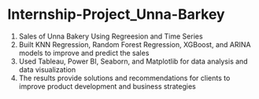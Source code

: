 # Internship-Project_Unna-Barkey
1. Sales of Unna Bakery Using Regreesion and Time Series
2. Built KNN Regression, Random Forest Regression, XGBoost, and ARINA models to improve and predict the sales
3. Used Tableau, Power BI, Seaborn, and Matplotlib for data analysis and data visualization
4. The results provide solutions and recommendations for clients to improve product development and business strategies
